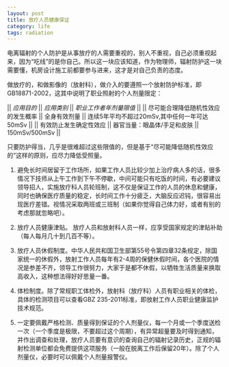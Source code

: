 ```yaml
---
layout: post
title: 放疗人员健康保证
category: life
tags: radiation
---
```


电离辐射的个人防护是从事放疗的人需要重视的，别人不重视，自己必须重视起来，因为“吃线”的是你自己。所以这一块应该知道，作为物理师，辐射防护这一块需要懂，机房设计施工前都要参与进来，这才是对自己负责的态度。

做放疗的，和做影像的（放射科），做介入的要遵照一个放射防护标准，即GB18871-2002，这其中说明了职业照射的个人剂量限定：

|| *应用目的* || *应用类别* || *职业工作者年剂量限值* ||
|| 尽可能合理降低随机性效应的发生概率 || 全身有效剂量 || 连续5年平均不超过20mSv,其中任何一年可达50mSv ||
|| 有效防止发生确定性效应 || 器官当量：眼晶体/手足和皮肤 || 150mSv/500mSv ||  

只要防护得当，几乎是很难超过这些限值的，但是基于“尽可能降低随机性效应的”这样的原则，应尽力降低受照量。

1. 避免长时间居留于工作场所，如果工作人员比较少加上治疗病人多的话，很多情况下技师从上午工作到下午不停歇，中间可能只有吃饭的时间，有必要建议领导招人，实施放疗科人员轮班制，这不仅是保证工作的人员的休息和健康，同时也确保医疗质量的稳定，长时间工作十分疲乏，大脑反应迟钝，很容易出现医疗差错。视情况采取两班或三班制（如果你觉得自己体力好，或者有别的考虑那就忽略吧）。  

2. 放疗人员健康津贴。 放疗人员和放射科人员一样，应享受国家规定的津贴补助（每人每月几十到几百不等）。  

3. 放疗人员休假制度。中华人民共和国卫生部第55号令第四章32条规定，除国家统一的休假外，放射工作人员每年有2-4周的保健休假时间，各个医院的情况是参差不齐，领导工作很努力，大家于是都不休假，以牺牲生活质量来换取高收入，这种想法得好好思量一番。  

4. 体检制度。除了常规职工体检外，放射科（放疗科）人员有职业相关的体检，具体的检测项目可以查看GBZ 235-2011标准，即放射工作人员职业健康监护技术规范。  

5. 一定要佩戴严格检测、质量得到保证的个人剂量仪，每一个月或一个季度送检一次（一个季度是极限，不要超过这个周期），有异常超量要及时得到通知，并作出调查和处理，放疗人员要有意识的查询自己的辐射记录历史，正规的辐射检测单位都会免费提供这项服务（一般在脱离工作后保留20年）。除了个人剂量仪，必要时可以佩戴个人剂量报警仪。  
